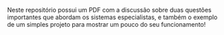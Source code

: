 Neste repositório possui um PDF com a discussão sobre duas questões importantes que abordam os sistemas especialistas, e também o exemplo de um simples projeto para mostrar um pouco do seu funcionamento!
